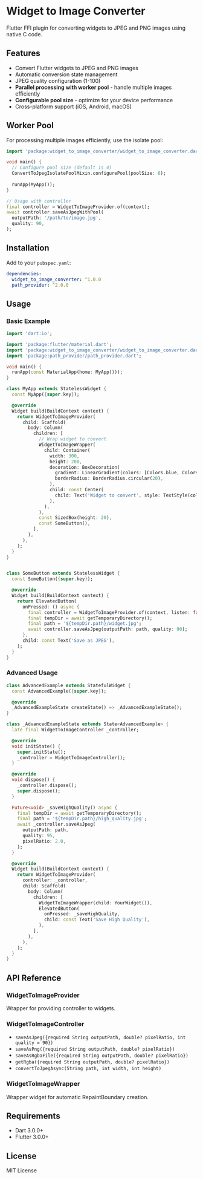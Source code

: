 # Widget to Image Converter

Flutter FFI plugin for converting widgets to JPEG and PNG images using native C code.

## Features

- Convert Flutter widgets to JPEG and PNG images
- Automatic conversion state management
- JPEG quality configuration (1-100)
- **Parallel processing with worker pool** - handle multiple images efficiently
- **Configurable pool size** - optimize for your device performance
- Cross-platform support (iOS, Android, macOS)

## Worker Pool

For processing multiple images efficiently, use the isolate pool:

```dart
import 'package:widget_to_image_converter/widget_to_image_converter.dart';

void main() {
  // Configure pool size (default is 4)
  ConvertToJpegIsolatePoolMixin.configurePool(poolSize: 6);
  
  runApp(MyApp());
}

// Usage with controller
final controller = WidgetToImageProvider.of(context);
await controller.saveAsJpegWithPool(
  outputPath: '/path/to/image.jpg',
  quality: 90,
);
```

## Installation

Add to your `pubspec.yaml`:

```yaml
dependencies:
  widget_to_image_converter: ^1.0.0
  path_provider: ^2.0.0
```

## Usage

### Basic Example

```dart
import 'dart:io';

import 'package:flutter/material.dart';
import 'package:widget_to_image_converter/widget_to_image_converter.dart';
import 'package:path_provider/path_provider.dart';

void main() {
  runApp(const MaterialApp(home: MyApp()));
}

class MyApp extends StatelessWidget {
  const MyApp({super.key});

  @override
  Widget build(BuildContext context) {
    return WidgetToImageProvider(
      child: Scaffold(
        body: Column(
          children: [
            // Wrap widget to convert
            WidgetToImageWrapper(
              child: Container(
                width: 300,
                height: 200,
                decoration: BoxDecoration(
                  gradient: LinearGradient(colors: [Colors.blue, Colors.purple]),
                  borderRadius: BorderRadius.circular(20),
                ),
                child: const Center(
                  child: Text('Widget to convert', style: TextStyle(color: Colors.white)),
                ),
              ),
            ),
            const SizedBox(height: 20),
            const SomeButton(),
          ],
        ),
      ),
    );
  }
}


class SomeButton extends StatelessWidget {
  const SomeButton({super.key});

  @override
  Widget build(BuildContext context) {
    return ElevatedButton(
      onPressed: () async {
        final controller = WidgetToImageProvider.of(context, listen: false);
        final tempDir = await getTemporaryDirectory();
        final path = '${tempDir.path}/widget.jpg';
        await controller.saveAsJpeg(outputPath: path, quality: 90);
      }, 
      child: const Text('Save as JPEG'),
    );
  }
}
```

### Advanced Usage

```dart
class AdvancedExample extends StatefulWidget {
  const AdvancedExample({super.key});

  @override
  _AdvancedExampleState createState() => _AdvancedExampleState();
}

class _AdvancedExampleState extends State<AdvancedExample> {
  late final WidgetToImageController _controller;

  @override
  void initState() {
    super.initState();
    _controller = WidgetToImageController();
  }

  @override
  void dispose() {
    _controller.dispose();
    super.dispose();
  }

  Future<void> _saveHighQuality() async {
    final tempDir = await getTemporaryDirectory();
    final path = '${tempDir.path}/high_quality.jpg';
    await _controller.saveAsJpeg(
      outputPath: path,
      quality: 95,
      pixelRatio: 2.0,
    );
  }

  @override
  Widget build(BuildContext context) {
    return WidgetToImageProvider(
      controller: _controller,
      child: Scaffold(
        body: Column(
          children: [
            WidgetToImageWrapper(child: YourWidget()),
            ElevatedButton(
              onPressed: _saveHighQuality,
              child: const Text('Save High Quality'),
            ),
          ],
        ),
      ),
    );
  }
}
```

## API Reference

### WidgetToImageProvider

Wrapper for providing controller to widgets.

### WidgetToImageController

- `saveAsJpeg({required String outputPath, double? pixelRatio, int quality = 90})`
- `saveAsPng({required String outputPath, double? pixelRatio})`
- `saveAsRgbaFile({required String outputPath, double? pixelRatio})`
- `getRgba({required String outputPath, double? pixelRatio})`
- `convertToJpegAsync(String path, int width, int height)`

### WidgetToImageWrapper

Wrapper widget for automatic RepaintBoundary creation.

## Requirements

- Dart 3.0.0+
- Flutter 3.0.0+

## License

MIT License
